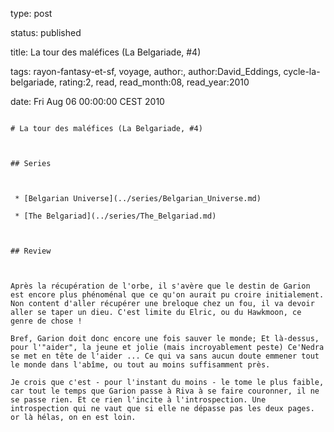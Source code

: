 type: post
status: published
title: La tour des maléfices (La Belgariade, #4)
tags:  rayon-fantasy-et-sf,  voyage, author:, author:David_Eddings, cycle-la-belgariade, rating:2, read, read_month:08, read_year:2010
date: Fri Aug 06 00:00:00 CEST 2010
~~~~~~
# La tour des maléfices (La Belgariade, #4)

## Series

 * [Belgarian Universe](../series/Belgarian_Universe.md)
 * [The Belgariad](../series/The_Belgariad.md)

## Review

Après la récupération de l'orbe, il s'avère que le destin de Garion est encore plus phénoménal que ce qu'on aurait pu croire initialement. Non content d'aller récupérer une breloque chez un fou, il va devoir aller se taper un dieu. C'est limite du Elric, ou du Hawkmoon, ce genre de chose !  
Bref, Garion doit donc encore une fois sauver le monde; Et là-dessus, pour l'"aider", la jeune et jolie (mais incroyablement peste) Ce'Nedra se met en tête de l'aider ... Ce qui va sans aucun doute emmener tout le monde dans l'abîme, ou tout au moins suffisamment près.  
Je crois que c'est - pour l'instant du moins - le tome le plus faible, car tout le temps que Garion passe à Riva à se faire couronner, il ne se passe rien. Et ce rien l'incite à l'introspection. Une introspection qui ne vaut que si elle ne dépasse pas les deux pages. or là hélas, on en est loin.
